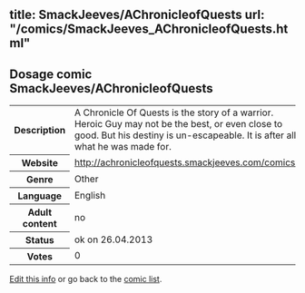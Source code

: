 title: SmackJeeves/AChronicleofQuests
url: "/comics/SmackJeeves_AChronicleofQuests.html"
---
Dosage comic SmackJeeves/AChronicleofQuests
-----------------------------------------

<p id="msg"></p>
<script type="text/javascript">
if (window.location.search === '?edit_info_mail=sent_ok') {
  var elem = document.getElementById("msg");
  elem.innerHTML = 'Edited information sucessfully sent.';
  elem.className = 'ok';
}
</script>
<table class="comicinfo">
<tr>
<th>Description</th><td>A Chronicle Of Quests is the story of a warrior. Heroic Guy may not be the best, or even close to good. But his destiny is un-escapeable. It is after all what he was made for.</td>
</tr>
<tr>
<th>Website</th><td><a href="http://achronicleofquests.smackjeeves.com/comics/">http://achronicleofquests.smackjeeves.com/comics/</a></td>
</tr>
<tr>
<th>Genre</th><td>Other</td>
</tr>
<tr>
<th>Language</th><td>English</td>
</tr>
<tr>
<th>Adult content</th><td>no</td>
</tr>
<tr>
<th>Status</th><td>ok on 26.04.2013</td>
</tr>
<tr>
<th>Votes</th><td>0</td>
</tr>
</table>

[Edit this info](SmackJeeves_AChronicleofQuests_edit.html) or go back to the [comic list](../comic-index.html).
